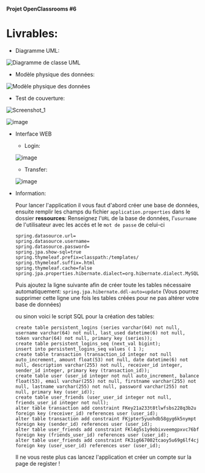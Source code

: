 **Projet OpenClassrooms #6**

# Livrables:
  - Diagramme UML:

![Diagramme de classe UML](https://github.com/KvxSZ/Perchet-Kylian-PayMyBuddy/assets/145575222/e750f74b-7c9a-4c65-8bf1-2f12440a9533)

- Modèle physique des données:

![Modèle physique des données](https://github.com/KvxSZ/Perchet-Kylian-PayMyBuddy/assets/145575222/da861c71-a473-4a7e-95fb-ebd9784e7f5b)

- Test de couverture:

![Screenshot_1](https://github.com/KvxSZ/Perchet-Kylian-PayMyBuddy/assets/145575222/aaff9e1a-fd8e-4cc3-a1f6-1768c5250d61)

![image](https://github.com/KvxSZ/Perchet-Kylian-PayMyBuddy/assets/145575222/29201b97-837e-4691-b873-565227748681)

- Interface WEB

  - Login:

  ![image](https://github.com/KvxSZ/Perchet-Kylian-PayMyBuddy/assets/145575222/8c06893f-6a03-4fc5-a2eb-21bf3caab44e)

  - Transfer:
  
  ![image](https://github.com/KvxSZ/Perchet-Kylian-PayMyBuddy/assets/145575222/f35e5b47-4fc0-49ef-9f1c-d254e59fd5e6)


- Information:

  Pour lancer l'application il vous faut d'abord créer une base de données, ensuite remplir les champs du fichier `application.properties` dans le dossier **ressources**:
  Renseignez l'`URL` de la base de données, l'`usurname` de l'utilisateur avec les accès et le `mot de passe` de celui-ci

  ```
  spring.datasource.url=
  spring.datasource.username=
  spring.datasource.password=
  spring.jpa.show-sql=true
  spring.thymeleaf.prefix=classpath:/templates/
  spring.thymeleaf.suffix=.html
  spring.thymeleaf.cache=false
  spring.jpa.properties.hibernate.dialect=org.hibernate.dialect.MySQLDialect
  ```

  Puis ajoutez la ligne suivante afin de créer toute les tables nécessaire automatiquement: `spring.jpa.hibernate.ddl-auto=update`
  (Vous pourrez supprimer cette ligne une fois les tables créées pour ne pas altérer votre base de données)
  
  ou sinon voici le script SQL pour la création des tables:

  ```
  create table persistent_logins (series varchar(64) not null, username varchar(64) not null, last_used datetime(6) not null, token varchar(64) not null, primary key (series)); 
  create table persistent_logins_seq (next_val bigint);
  insert into persistent_logins_seq values ( 1 );
  create table transaction (transaction_id integer not null auto_increment, amount float(53) not null, date datetime(6) not null, description varchar(255) not null, receiver_id integer, sender_id integer, primary key (transaction_id)); 
  create table user (user_id integer not null auto_increment, balance float(53), email varchar(255) not null, firstname varchar(255) not null, lastname varchar(255) not null, password varchar(255) not null, primary key (user_id));
  create table user_friends (user_user_id integer not null, friends_user_id integer not null); 
  alter table transaction add constraint FKey21a233t8tlwfsbs228q3b2u foreign key (receiver_id) references user (user_id);
  alter table transaction add constraint FKjpter5yuohdb58gyg6k5nympt foreign key (sender_id) references user (user_id);
  alter table user_friends add constraint FKl4g5s1y9obixveemgpxvc76bf foreign key (friends_user_id) references user (user_id);
  alter table user_friends add constraint FK3ig667002tcaoy5u69g6lf4cj foreign key (user_user_id) references user (user_id);
  ```
  Il ne vous reste plus cas lancez l'application et créer un compte sur la page de register !

  
